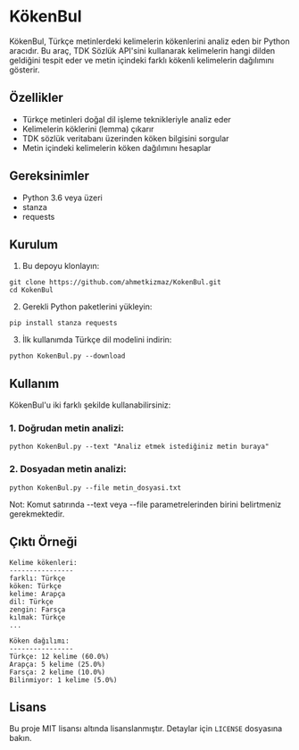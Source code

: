 # KökenBul

KökenBul, Türkçe metinlerdeki kelimelerin kökenlerini analiz eden bir Python aracıdır. Bu araç, TDK Sözlük API'sini kullanarak kelimelerin hangi dilden geldiğini tespit eder ve metin içindeki farklı kökenli kelimelerin dağılımını gösterir.

## Özellikler

- Türkçe metinleri doğal dil işleme teknikleriyle analiz eder
- Kelimelerin köklerini (lemma) çıkarır
- TDK sözlük veritabanı üzerinden köken bilgisini sorgular
- Metin içindeki kelimelerin köken dağılımını hesaplar

## Gereksinimler

- Python 3.6 veya üzeri
- stanza
- requests

## Kurulum

1. Bu depoyu klonlayın:
```
git clone https://github.com/ahmetkizmaz/KokenBul.git
cd KokenBul
```

2. Gerekli Python paketlerini yükleyin:
```
pip install stanza requests
```

3. İlk kullanımda Türkçe dil modelini indirin:
```
python KokenBul.py --download
```

## Kullanım

KökenBul'u iki farklı şekilde kullanabilirsiniz:

### 1. Doğrudan metin analizi:

```
python KokenBul.py --text "Analiz etmek istediğiniz metin buraya"
```

### 2. Dosyadan metin analizi:

```
python KokenBul.py --file metin_dosyasi.txt
```

Not: Komut satırında --text veya --file parametrelerinden birini belirtmeniz gerekmektedir.

## Çıktı Örneği

```
Kelime kökenleri:
----------------
farklı: Türkçe
köken: Türkçe
kelime: Arapça
dil: Türkçe
zengin: Farsça
kılmak: Türkçe
...

Köken dağılımı:
----------------
Türkçe: 12 kelime (60.0%)
Arapça: 5 kelime (25.0%)
Farsça: 2 kelime (10.0%)
Bilinmiyor: 1 kelime (5.0%)
```

## Lisans

Bu proje MIT lisansı altında lisanslanmıştır. Detaylar için `LICENSE` dosyasına bakın.
